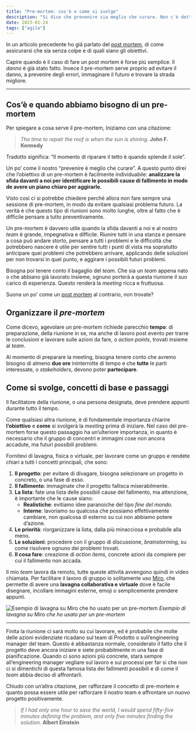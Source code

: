 ```yaml
---
title: "Pre-mortem: cos'è e come si svolge"
description: "Si dice che prevenire sia meglio che curare. Non c'è detto migliore per descrivere un pre-mortem."
date: 2023-01-24
tags: ["agile"]
---
```


In un articolo precedente ho già parlato del [post mortem](../un-post-mortem-senza-colpe/), di come assicurarsi che sia senza colpe e di quali siano gli obiettivi.

Capire quando è il caso di fare un post mortem è forse più semplice. Il _danno_ è già stato fatto.
Invece il pre-mortem serve proprio ad evitare il danno, a prevenire degli errori, immaginare il futuro e trovare la strada migliore.

- - - -
## Cos’è e quando abbiamo bisogno di un pre-mortem
Per spiegare a cosa serve il pre-mortem, Iniziamo con una citazione:

> _The time to repair the roof is when the sun is shining._ **John F. Kennedy**  

Tradotto significa: “Il momento di riparare il tetto è quando splende il sole”.

Un po’ come il nostro “prevenire è meglio che curare”. A questo punto direi che l’obiettivo di un pre-mortem è facilmente individuabile: **analizzare la sfida davanti a noi per identificare le possibili cause di fallimento in modo de avere un piano chiaro per aggirarle.**

Visto così ci si potrebbe chiedere perché allora non fare sempre una sessione di pre-mortem, in modo da evitare qualsiasi problema futuro. 
La verità è che questo tipo di riunioni sono molto lunghe, oltre al fatto che è difficile pensare a tutto preventivamente. 

Un pre-mortem è davvero utile quando la sfida davanti a noi e al nostro _team_ è grande, impegnativa e difficile. 
Riunire tutti in una stanza e pensare a cosa può andare storto, pensare a tutti i problemi e le difficoltà che potrebbero nascere è utile per sentire tutti i punti di vista ma sopratutto anticipare quei problemi che potrebbero arrivare, applicando delle soluzioni per non trovarsi in quel punto, e aggirare i possibili futuri problemi.

Bisogna poi tenere conto il bagaglio del _team_. Che sia un _team_ appena nato o che abbiano già lavorato insieme, ognuno porterà a questa riunione il suo carico di esperienza. Questo renderà la _meeting_ ricca e fruttuosa.

Suona un po’ come un [post mortem](../un-post-mortem-senza-colpe/) al contrario, non trovate?

## Organizzare il _pre-mortem_
Come dicevo, agevolare un pre-mortem richiede parecchio **tempo**: di preparazione, della riunione in se, ma anche di lavoro post evento per trarre le conclusioni e lavorare sulle azioni da fare, o _action points_, trovati insieme al _team_. 

Al momento di preparare la meeting, bisogna tenere conto che avremo bisogno di almeno **due ore** ininterrotte di tempo e che **tutte** le parti interessate, o _stakeholders_, devono poter **partecipare**. 

## Come si svolge, concetti di base e passaggi
Il facilitatore della riunione, o una persona designata, deve prendere appunti durante tutto il tempo.

Come qualsiasi altra riunione, è di fondamentale importanza chiarire **l’obiettivo** e **come** si svolgerà la _meeting_ prima di iniziare.
Nel caso del pre-mortem forse questo passaggio ha un’ulteriore importanza, in quanto è necessario che il gruppo di concentri e immagini cose non ancora accadute, ma futuri possibili problemi.

Fornitevi di lavagna, fisica o virtuale, per lavorare come un gruppo e rendete chiari a tutti i concetti principali, che sono:

1. **Il progetto**: per evitare di divagare, bisogna selezionare un progetto in concreto, o una fase di esso.
2. **Il fallimento**: immaginate che il progetto fallisca miserabilmente.
3. **La lista**: fate una lista delle possibili cause del fallimento, ma attenzione, è importante che le cause siano:
	* **Realistiche**: evitiamo idee paranoiche del tipo _fine del mondo_.
	* **Interne**: lavoriamo su qualcosa che possiamo effettivamente cambiare, non qualcosa di esterno su cui non abbiamo potere d’azione.
4. **Le priorità**: riorganizzare la lista, dalla più minacciosa e probabile alla meno.
5. **Le soluzioni**: procedere con il gruppo di discussione, _brainstorming_, su come risolvere ognuno dei problemi trovati.
6. **Il cosa fare**: creazione di _action items_, concrete azioni da compiere per cui il fallimento non accada.

Il mio _team_ lavora da remoto, tutte queste attività avvengono quindi in video chiamata. 
Per facilitare il lavoro di gruppo io solitamente uso [Miro](http://miro.com/), che permette di avere una **lavagna collaborativa e virtuale** dove è facile disegnare, incollare immagini esterne, emoji o semplicemente prendere appunti.

![Esempio di lavagna su Miro che ho usato per un pre-mortem](/miro-pre-mortem.png)
_Esempio di lavagna su Miro che ho usato per un pre-mortem_


- - - -
Finita la riunione ci sarà molto su cui lavorare, ed è probabile che molte delle azioni evidenziate ricadano sul team di Prodotto o sull’engineering manager del team. 
Questo è abbastanza normale, considerato il fatto che il progetto deve ancora iniziare e siete probabilmente in una fase di pianificazione. 
Quando ci sono azioni più concrete, starà sempre all’engineering manager vegliare sul lavoro e sui processi per far si che non ci si dimentichi di questa famosa lista dei fallimenti possibili e di come il _team_ abbia deciso di affrontarli.

Chiudo con un’altra citazione, per rafforzare il concetto di pre-mortem e quanto possa essere utile per rafforzare il nostro team e affrontare un nuovo progetto positivamente.

> _If I had only one hour to save the world, I would spend fifty-five minutes defining the problem, and only five minutes finding the solution._ **Albert Einstein**  
